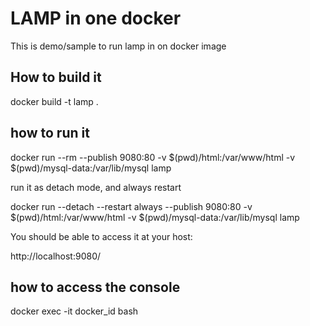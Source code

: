 # LAMP in one docker

This is demo/sample to run lamp in on docker image

## How to build it

docker build -t lamp .

## how to run it

docker run --rm --publish 9080:80 -v $(pwd)/html:/var/www/html -v $(pwd)/mysql-data:/var/lib/mysql lamp 

run it as detach mode, and always restart 

docker run --detach --restart always --publish 9080:80 -v $(pwd)/html:/var/www/html -v $(pwd)/mysql-data:/var/lib/mysql lamp 

You should be able to access it at your host:

http://localhost:9080/


## how to access the console

docker exec -it docker_id bash
